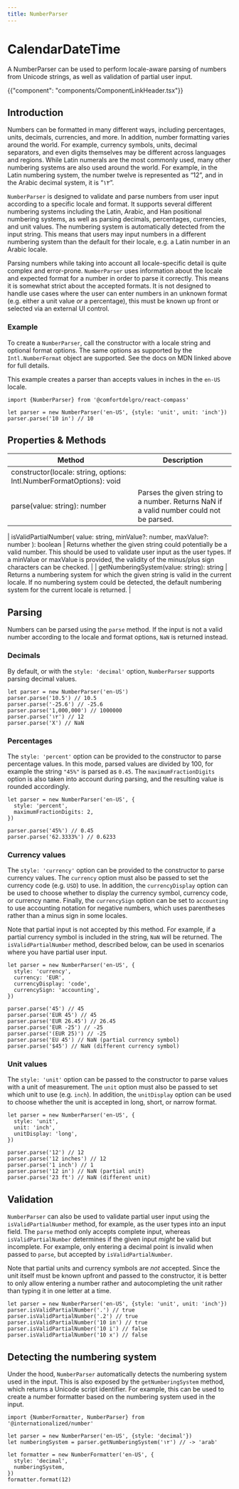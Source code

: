```yaml
---
title: NumberParser
---
```


# CalendarDateTime

<p class="description">A NumberParser can be used to perform locale-aware parsing of numbers from Unicode strings, as well as validation of partial user input.</p>

{{"component": "components/ComponentLinkHeader.tsx"}}

## Introduction

Numbers can be formatted in many different ways, including percentages, units, decimals, currencies, and more. In addition, number formatting varies around the world. For example, currency symbols, units, decimal separators, and even digits themselves may be different across languages and regions. While Latin numerals are the most commonly used, many other numbering systems are also used around the world. For example, in the Latin numbering system, the number twelve is represented as “12”, and in the Arabic decimal system, it is “١٢”.

`NumberParser` is designed to validate and parse numbers from user input according to a specific locale and format. It supports several different numbering systems including the Latin, Arabic, and Han positional numbering systems, as well as parsing decimals, percentages, currencies, and unit values. The numbering system is automatically detected from the input string. This means that users may input numbers in a different numbering system than the default for their locale, e.g. a Latin number in an Arabic locale.

Parsing numbers while taking into account all locale-specific detail is quite complex and error-prone. `NumberParser` uses information about the locale and expected format for a number in order to parse it correctly. This means it is somewhat strict about the accepted formats. It is not designed to handle use cases where the user can enter numbers in an unknown format (e.g. either a unit value _or_ a percentage), this must be known up front or selected via an external UI control.

### Example

To create a `NumberParser`, call the constructor with a locale string and optional format options. The same options as supported by the `Intl.NumberFormat` object are supported. See the docs on MDN linked above for full details.

This example creates a parser than accepts values in inches in the `en-US` locale.

```tsx
import {NumberParser} from '@comfortdelgro/react-compass'

let parser = new NumberParser('en-US', {style: 'unit', unit: 'inch'})
parser.parse('10 in') // 10
```

## Properties & Methods

| Method                                                               | Description                                                                             |
| -------------------------------------------------------------------- | --------------------------------------------------------------------------------------- |
| constructor(locale: string, options: Intl.NumberFormatOptions): void |                                                                                         |
| parse(value: string): number                                         | Parses the given string to a number. Returns NaN if a valid number could not be parsed. |

| isValidPartialNumber(
value: string,
minValue?: number,
maxValue?: number
): boolean | Returns whether the given string could potentially be a valid number. This should be used to validate user input as the user types. If a minValue or maxValue is provided, the validity of the minus/plus sign characters can be checked. |
| getNumberingSystem(value: string): string | Returns a numbering system for which the given string is valid in the current locale. If no numbering system could be detected, the default numbering system for the current locale is returned. |

## Parsing

Numbers can be parsed using the `parse` method. If the input is not a valid number according to the locale and format options, `NaN` is returned instead.

### Decimals

By default, or with the `style: 'decimal'` option, `NumberParser` supports parsing decimal values.

```tsx
let parser = new NumberParser('en-US')
parser.parse('10.5') // 10.5
parser.parse('-25.6') // -25.6
parser.parse('1,000,000') // 1000000
parser.parse('١٢') // 12
parser.parse('X') // NaN
```

### Percentages

The `style: 'percent'` option can be provided to the constructor to parse percentage values. In this mode, parsed values are divided by 100, for example the string `"45%"` is parsed as `0.45`. The `maximumFractionDigits` option is also taken into account during parsing, and the resulting value is rounded accordingly.

```tsx
let parser = new NumberParser('en-US', {
  style: 'percent',
  maximumFractionDigits: 2,
})

parser.parse('45%') // 0.45
parser.parse('62.3333%') // 0.6233
```

### Currency values

The `style: 'currency'` option can be provided to the constructor to parse currency values. The `currency` option must also be passed to set the currency code (e.g. `USD`) to use. In addition, the `currencyDisplay` option can be used to choose whether to display the currency symbol, currency code, or currency name. Finally, the `currencySign` option can be set to `accounting` to use accounting notation for negative numbers, which uses parentheses rather than a minus sign in some locales.

Note that partial input is not accepted by this method. For example, if a partial currency symbol is included in the string, `NaN` will be returned. The `isValidPartialNumber` method, described below, can be used in scenarios where you have partial user input.

```tsx
let parser = new NumberParser('en-US', {
  style: 'currency',
  currency: 'EUR',
  currencyDisplay: 'code',
  currencySign: 'accounting',
})

parser.parse('45') // 45
parser.parse('EUR 45') // 45
parser.parse('EUR 26.45') // 26.45
parser.parse('EUR -25') // -25
parser.parse('(EUR 25)') // -25
parser.parse('EU 45') // NaN (partial currency symbol)
parser.parse('$45') // NaN (different currency symbol)
```

### Unit values

The `style: 'unit'` option can be passed to the constructor to parse values with a unit of measurement. The `unit` option must also be passed to set which unit to use (e.g. `inch`). In addition, the `unitDisplay` option can be used to choose whether the unit is accepted in long, short, or narrow format.

```tsx
let parser = new NumberParser('en-US', {
  style: 'unit',
  unit: 'inch',
  unitDisplay: 'long',
})

parser.parse('12') // 12
parser.parse('12 inches') // 12
parser.parse('1 inch') // 1
parser.parse('12 in') // NaN (partial unit)
parser.parse('23 ft') // NaN (different unit)
```

## Validation

`NumberParser` can also be used to validate partial user input using the `isValidPartialNumber` method, for example, as the user types into an input field. The `parse` method only accepts complete input, whereas `isValidPartialNumber` determines if the given input _might_ be valid but incomplete. For example, only entering a decimal point is invalid when passed to `parse`, but accepted by `isValidPartialNumber`.

Note that partial units and currency symbols are _not_ accepted. Since the unit itself must be known upfront and passed to the constructor, it is better to only allow entering a number rather and autocompleting the unit rather than typing it in one letter at a time.

```tsx
let parser = new NumberParser('en-US', {style: 'unit', unit: 'inch'})
parser.isValidPartialNumber('.') // true
parser.isValidPartialNumber('.2') // true
parser.isValidPartialNumber('10 in') // true
parser.isValidPartialNumber('10 i') // false
parser.isValidPartialNumber('10 x') // false
```

## Detecting the numbering system

Under the hood, `NumberParser` automatically detects the numbering system used in the input. This is also exposed by the `getNumberingSystem` method, which returns a Unicode script identifier. For example, this can be used to create a number formatter based on the numbering system used in the input.

```tsx
import {NumberFormatter, NumberParser} from '@internationalized/number'

let parser = new NumberParser('en-US', {style: 'decimal'})
let numberingSystem = parser.getNumberingSystem('١٢') // -> 'arab'

let formatter = new NumberFormatter('en-US', {
  style: 'decimal',
  numberingSystem,
})
formatter.format(12)
```
